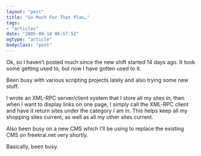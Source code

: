 ```yaml
---
layout: "post"
title: "So Much For That Plan…"
tags: 
- "articles"
date: "2005-09-14 06:57:52"
ogtype: "article"
bodyclass: "post"
---
```


Ok, so I haven’t posted much since the new shift started 14 days ago. It took some getting used to, but now I have gotten used to it.

Been busy with various scripting projects lately and also trying some new stuff.

I wrote an XML-RPC server/client system that I store all my sites in, then when I want to display links on one page, I simply call the XML-RPC client and have it return sites under the category I am in. This helps keep all my shopping sites current, as well as all my other sites current.

Also been busy on a new CMS which I’ll be using to replace the existing CMS on freekrai.net very shortly.

Basically, been busy.